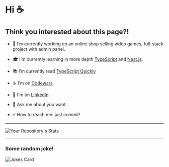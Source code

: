 # Hi  :coffee:
## Think you interested about this page?!

- :rocket: I’m currently working on an online shop selling video games, full-stack project with admin panel.
- :mortar_board: I’m currently learning in more depth [TypeScript](https://en.wikipedia.org/wiki/TypeScript) and [Nest.js](https://nestjs.com/).
- :books: I’m currently read [TypeScript Quickly](https://www.manning.com/books/typescript-quickly)
- :coffee: I’m on [Codewars](https://www.codewars.com/users/drop%20out)
- 📘 I'm on [LinkedIn](https://www.linkedin.com/in/ivan-mikhalchanka-8842a5206)


- :speech_balloon: Ask me about you want.
- ⚡ How to reach me: just commit!
________________

 ![Your Repository's Stats](https://github-readme-stats.vercel.app/api?username=spaceragga&show_icons=true)
 ____________
 ### Some random joke!
 ![Jokes Card](https://readme-jokes.vercel.app/api)
 
 
<!--
**spaceragga/spaceragga** is a ✨ _special_ ✨ repository because its `README.md` (this file) appears on your GitHub profile.

Here are some ideas to get you started:

- 🔭 I’m currently working on ...
- 🌱 I’m currently learning ...
- 👯 I’m looking to collaborate on ...
- 🤔 I’m looking for help with ...
- 💬 Ask me about ...
- 📫 How to reach me: ...
- 😄 Pronouns: ...
- ⚡ Fun fact: ...
-->
